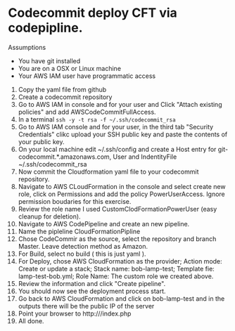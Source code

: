 # Codecommit deploy CFT via codepipline.

Assumptions
 - You have git installed
 - You are on a OSX or Linux machine
 - Your AWS IAM user have programmatic access

1. Copy the yaml file from github
2. Create a codecommit repository
3. Go to AWS IAM in console and for your user and Click "Attach existing policies" and add AWSCodeCommitFullAccess.
4. In a terminal ``` ssh -y -t rsa -f ~/.ssh/codecommit_rsa ```  
5. Go to AWS IAM console and for your user, in the third tab "Security Credentials" clikc upload your SSH public key and paste the contents of your public key.
6. On your local machine edit ~/.ssh/config  and create a Host entry for git-codecommit.*.amazonaws.com, User <your USER-KEY-ID> and IndentityFile ~/.ssh/codecommit_rsa
7. Now commit the Cloudformation yaml file to your codecommit repository.
8. Navigate to AWS CLoudFormation in the console and select create new role, click on Permissions and add the policy PowerUserAccess. Ignore permission boudaries for this exercise.
9. Review the role name I used CustomClodFormationPowerUser (easy cleanup for deletion).
10. Navigate to AWS CodePipeline and create an new pipeline.
11. Name the pipleline CloudFormationPipline
12. Chose CodeCommir as the source, select the repository and branch Master.  Leave detection method as Amazon.
13. For Build, select no build ( this is just yaml ).
14. For Deploy, chose AWS CloudFormation as the provider; Action mode: Create or update a stack; Stack name: bob-lamp-test; Template fie: lamp-test-bob.yml; Role Name: The custom role we created above.
15. Review the information and click "Create pipeline".
16. You should now see the deployment process start.
17. Go back to AWS CloudFormation and click on bob-lamp-test and in the outputs there will be the public IP of the server
18. Point your browser to http://<public IP>/index.php
19. All done.
